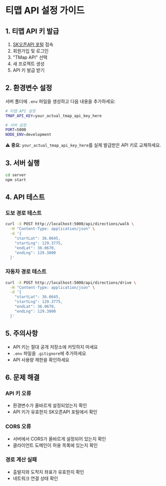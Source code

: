 # 티맵 API 설정 가이드

## 1. 티맵 API 키 발급

1. [SK오픈API 포털](https://openapi.sk.com/) 접속
2. 회원가입 및 로그인
3. "TMap API" 선택
4. 새 프로젝트 생성
5. API 키 발급 받기

## 2. 환경변수 설정

서버 폴더에 `.env` 파일을 생성하고 다음 내용을 추가하세요:

```bash
# 티맵 API 설정
TMAP_API_KEY=your_actual_tmap_api_key_here

# 서버 설정
PORT=5000
NODE_ENV=development
```

⚠️ **중요**: `your_actual_tmap_api_key_here`를 실제 발급받은 API 키로 교체하세요.

## 3. 서버 실행

```bash
cd server
npm start
```

## 4. API 테스트

### 도보 경로 테스트
```bash
curl -X POST http://localhost:5000/api/directions/walk \
  -H "Content-Type: application/json" \
  -d '{
    "startLat": 36.0645,
    "startLng": 129.3775,
    "endLat": 36.0670,
    "endLng": 129.3800
  }'
```

### 자동차 경로 테스트
```bash
curl -X POST http://localhost:5000/api/directions/drive \
  -H "Content-Type: application/json" \
  -d '{
    "startLat": 36.0645,
    "startLng": 129.3775,
    "endLat": 36.0670,
    "endLng": 129.3800
  }'
```

## 5. 주의사항

- API 키는 절대 공개 저장소에 커밋하지 마세요
- `.env` 파일을 `.gitignore`에 추가하세요
- API 사용량 제한을 확인하세요

## 6. 문제 해결

### API 키 오류
- 환경변수가 올바르게 설정되었는지 확인
- API 키가 유효한지 SK오픈API 포털에서 확인

### CORS 오류
- 서버에서 CORS가 올바르게 설정되어 있는지 확인
- 클라이언트 도메인이 허용 목록에 있는지 확인

### 경로 계산 실패
- 출발지와 도착지 좌표가 유효한지 확인
- 네트워크 연결 상태 확인
